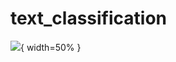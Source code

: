 # text_classification
![](https://www.spaceo.ca/wp-content/uploads/2019/12/rasa-framework.png){ width=50% }
